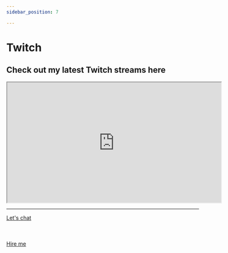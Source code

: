 ```yaml
---
sidebar_position: 7

---
```


# Twitch

## Check out my latest Twitch streams here



<iframe
    src="https://player.twitch.tv/?channel=mattherzog&parent=localhost&muted=true"
    width="560" height="315"
    allowfullscreen>
</iframe>

<hr></hr>

<a href="https://calendly.com/mattherzog/quick-chat" target="_blank">Let's chat</a>
<br></br>
<br></br>
<a href="https://directsystems.io/" target="_blank">Hire me</a>